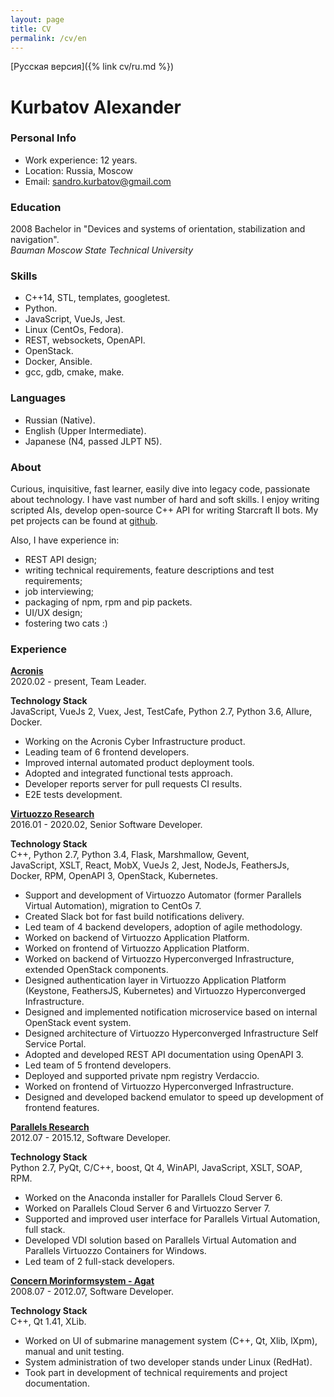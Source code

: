 ```yaml
---
layout: page
title: CV
permalink: /cv/en
---
```

[Русская версия]({% link cv/ru.md %})

# Kurbatov Alexander

### Personal Info
* Work experience: 12 years.
* Location: Russia, Moscow
* Email: [sandro.kurbatov@gmail.com](mailto:sandro.kurbatov@gmail.com)


### Education
2008 Bachelor in "Devices and systems of orientation, stabilization and navigation".  
*Bauman Moscow State Technical University*


### Skills
* C++14, STL, templates, googletest.
* Python.
* JavaScript, VueJs, Jest.
* Linux (CentOs, Fedora).
* REST, websockets, OpenAPI.
* OpenStack.
* Docker, Ansible.
* gcc, gdb, cmake, make.


### Languages
* Russian (Native).
* English (Upper Intermediate).
* Japanese (N4, passed JLPT N5).


### About
Curious, inquisitive, fast learner, easily dive into legacy code, passionate about technology. I have vast number of hard and soft skills.
I enjoy writing scripted AIs, develop open-source C++ API for writing Starcraft II bots.
My pet projects can be found at [github](https://github.com/alkurbatov).

Also, I have experience in:  

* REST API design;
* writing technical requirements, feature descriptions and test requirements;
* job interviewing;
* packaging of npm, rpm and pip packets.
* UI/UX design;
* fostering two cats :)


### Experience
**[Acronis](https://acronis.com)**  
2020.02 - present, Team Leader.  

**Technology Stack**  
JavaScript, VueJs 2, Vuex, Jest, TestCafe, Python 2.7, Python 3.6, Allure, Docker.  

* Working on the Acronis Cyber Infrastructure product.
* Leading team of 6 frontend developers.
* Improved internal automated product deployment tools.
* Adopted and integrated functional tests approach.
* Developer reports server for pull requests CI results.
* E2E tests development.

**[Virtuozzo Research](https://virtuozzo.com)**  
2016.01 - 2020.02, Senior Software Developer.  

**Technology Stack**  
C++, Python 2.7, Python 3.4, Flask, Marshmallow, Gevent,  
JavaScript, XSLT, React, MobX, VueJs 2, Jest, NodeJs, FeathersJs,  
Docker, RPM, OpenAPI 3, OpenStack, Kubernetes.  

* Support and development of Virtuozzo Automator (former Parallels Virtual Automation), migration to CentOs 7.
* Created Slack bot for fast build notifications delivery.
* Led team of 4 backend developers, adoption of agile methodology.
* Worked on backend of Virtuozzo Application Platform.
* Worked on frontend of Virtuozzo Application Platform.
* Worked on backend of Virtuozzo Hyperconverged Infrastructure, extended OpenStack components.
* Designed authentication layer in Virtuozzo Application Platform (Keystone, FeathersJS, Kubernetes) and Virtuozzo Hyperconverged Infrastructure.
* Designed and implemented notification microservice based on internal OpenStack event system.
* Designed architecture of Virtuozzo Hyperconverged Infrastructure Self Service Portal.
* Adopted and developed REST API documentation using OpenAPI 3.
* Led team of 5 frontend developers.
* Deployed and supported private npm registry Verdaccio.
* Worked on frontend of Virtuozzo Hyperconverged Infrastructure.
* Designed and developed backend emulator to speed up development of frontend features.

**[Parallels Research](https://www.parallels.com)**  
2012.07 - 2015.12, Software Developer.  

**Technology Stack**  
Python 2.7, PyQt, C/C++, boost, Qt 4, WinAPI, JavaScript, XSLT, SOAP, RPM.  

* Worked on the Anaconda installer for Parallels Cloud Server 6.
* Worked on Parallels Cloud Server 6 and Virtuozzo Server 7.
* Supported and improved user interface for Parallels Virtual Automation, full stack.
* Developed VDI solution based on Parallels Virtual Automation and Parallels Virtuozzo Containers for Windows.
* Led team of 2 full-stack developers.

**[Concern Morinformsystem - Agat](https://concern-agat.ru/en/)**  
2008.07 - 2012.07, Software Developer.  

**Technology Stack**  
C++, Qt 1.41, XLib.  

* Worked on UI of submarine management system (C++, Qt, Xlib, lXpm), manual and unit testing.
* System administration of two developer stands under Linux (RedHat).
* Took part in development of technical requirements and project documentation.
